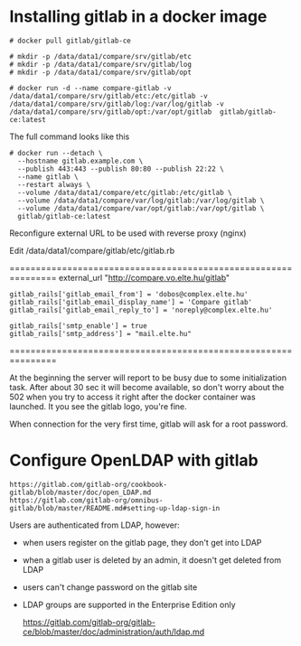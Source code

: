 # Installing gitlab in a docker image

    # docker pull gitlab/gitlab-ce

    # mkdir -p /data/data1/compare/srv/gitlab/etc
    # mkdir -p /data/data1/compare/srv/gitlab/log
    # mkdir -p /data/data1/compare/srv/gitlab/opt

    # docker run -d --name compare-gitlab -v /data/data1/compare/srv/gitlab/etc:/etc/gitlab -v /data/data1/compare/srv/gitlab/log:/var/log/gitlab -v /data/data1/compare/srv/gitlab/opt:/var/opt/gitlab  gitlab/gitlab-ce:latest

The full command looks like this

    # docker run --detach \
      --hostname gitlab.example.com \
      --publish 443:443 --publish 80:80 --publish 22:22 \
      --name gitlab \
      --restart always \
      --volume /data/data1/compare/etc/gitlab:/etc/gitlab \
      --volume /data/data1/compare/var/log/gitlab:/var/log/gitlab \
      --volume /data/data1/compare/var/opt/gitlab:/var/opt/gitlab \
      gitlab/gitlab-ce:latest
	  
Reconfigure external URL to be used with reverse proxy (nginx)

Edit /data/data1/compare/gitlab/etc/gitlab.rb

===============================================================
    external_url "http://compare.vo.elte.hu/gitlab"
    
    gitlab_rails['gitlab_email_from'] = 'dobos@complex.elte.hu'
    gitlab_rails['gitlab_email_display_name'] = 'Compare gitlab'
    gitlab_rails['gitlab_email_reply_to'] = 'noreply@complex.elte.hu'
    
    gitlab_rails['smtp_enable'] = true
    gitlab_rails['smtp_address'] = "mail.elte.hu"
===============================================================

At the beginning the server will report to be busy due to some initialization task. After about 30 sec it will become available, so don't worry about the 502 when you try to access it right after the docker container was launched. It you see the gitlab logo, you're fine.

When connection for the very first time, gitlab will ask for a root password.

# Configure OpenLDAP with gitlab

    https://gitlab.com/gitlab-org/cookbook-gitlab/blob/master/doc/open_LDAP.md
    https://gitlab.com/gitlab-org/omnibus-gitlab/blob/master/README.md#setting-up-ldap-sign-in

Users are authenticated from LDAP, however:

* when users register on the gitlab page, they don't get into LDAP
* when a gitlab user is deleted by an admin, it doesn't get deleted from LDAP
* users can't change password on the gitlab site
* LDAP groups are supported in the Enterprise Edition only

    https://gitlab.com/gitlab-org/gitlab-ce/blob/master/doc/administration/auth/ldap.md